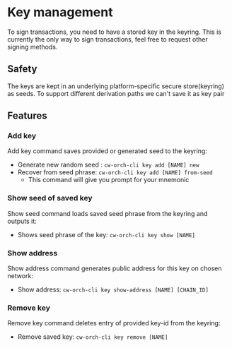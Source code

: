 # Key management

To sign transactions, you need to have a stored key in the keyring. This is currently the only way to sign transactions, feel free to request other signing methods.

## Safety

The keys are kept in an underlying platform-specific secure store(keyring) as seeds. To support different derivation paths we can't save it as key pair

## Features

### Add key

Add key command saves provided or generated seed to the keyring:

- Generate new random seed : `cw-orch-cli key add [NAME] new`
- Recover from seed phrase: `cw-orch-cli key add [NAME] from-seed`
  - This command will give you prompt for your mnemonic

### Show seed of saved key

Show seed command loads saved seed phrase from the keyring and outputs it:

- Shows seed phrase of the key: `cw-orch-cli key show [NAME]`

### Show address

Show address command generates public address for this key on chosen network:

- Show address: `cw-orch-cli key show-address [NAME] [CHAIN_ID]`

### Remove key

Remove key command deletes entry of provided key-id from the keyring:

- Remove saved key: `cw-orch-cli key remove [NAME]`

